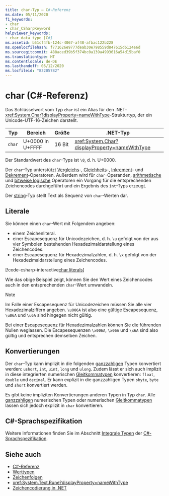 ```yaml
---
title: char-Typ – C#-Referenz
ms.date: 05/11/2020
f1_keywords:
- char
- char_CSharpKeyword
helpviewer_keywords:
- char data type [C#]
ms.assetid: b51cf4fb-124c-4067-af48-afbac122b228
ms.openlocfilehash: f771626e9777deab30e798559d847615d6124e6d
ms.sourcegitcommit: 488aced39b5f374bc0a139a4993616a54d15baf0
ms.translationtype: HT
ms.contentlocale: de-DE
ms.lasthandoff: 05/12/2020
ms.locfileid: "83205782"
---
```

# <a name="char-c-reference"></a>char (C#-Referenz)

Das Schlüsselwort vom Typ `char` ist ein Alias für den .NET-<xref:System.Char?displayProperty=nameWithType>-Strukturtyp, der ein Unicode-UTF-16-Zeichen darstellt.

|Typ|Bereich|Größe|.NET-Typ|
|----------|-----------|----------|-------------------------|
|`char`|U+0000 in U+FFFF|16 Bit|<xref:System.Char?displayProperty=nameWithType>|

Der Standardwert des `char`-Typs ist `\0`, d. h. U+0000.

Der `char`-Typ unterstützt [Vergleichs](../operators/comparison-operators.md)-, [Gleichheits](../operators/equality-operators.md)-, [Inkrement](../operators/arithmetic-operators.md#increment-operator-)- und [Dekrement](../operators/arithmetic-operators.md#decrement-operator---)-Operatoren. Außerdem wird für `char`-Operanden, [arithmetische](../operators/arithmetic-operators.md) und [bitweise logische](../operators/bitwise-and-shift-operators.md) Operatoren ein Vorgang für die entsprechenden Zeichencodes durchgeführt und ein Ergebnis des `int`-Typs erzeugt.

Der [string](reference-types.md#the-string-type)-Typ stellt Text als Sequenz von `char`-Werten dar.

## <a name="literals"></a>Literale

Sie können einen `char`-Wert mit Folgendem angeben:

- einem Zeichenliteral.
- einer Escapesequenz für Unicodezeichen, d. h. `\u` gefolgt von der aus vier Symbolen bestehenden Hexadezimaldarstellung eines Zeichencodes.
- einer Escapesequenz für Hexadezimalzahlen, d. h. `\x` gefolgt von der Hexadezimaldarstellung eines Zeichencodes.

[!code-csharp-interactive[char literals](snippets/CharType.cs#Literals)]

Wie das obige Beispiel zeigt, können Sie den Wert eines Zeichencodes auch in den entsprechenden `char`-Wert umwandeln.

> [!NOTE]
> Im Falle einer Escapesequenz für Unicodezeichen müssen Sie alle vier Hexadezimalziffern angeben. `\u006A` ist also eine gültige Escapesequenz, `\u06A` und `\u6A` sind hingegen nicht gültig.
>
> Bei einer Escapesequenz für Hexadezimalzahlen können Sie die führenden Nullen weglassen. Die Escapesequenzen `\x006A`, `\x06A` und `\x6A` sind also gültig und entsprechen demselben Zeichen.

## <a name="conversions"></a>Konvertierungen

Der `char`-Typ kann implizit in die folgenden [ganzzahligen](integral-numeric-types.md) Typen konvertiert werden: `ushort`, `int`, `uint`, `long` und `ulong`. Zudem lässt er sich auch implizit in diese integrierten numerischen [Gleitkommatypen](floating-point-numeric-types.md) konvertieren: `float`, `double` und `decimal`. Er kann explizit in die ganzzahligen Typen `sbyte`, `byte` und `short` konvertiert werden.

Es gibt keine impliziten Konvertierungen anderen Typen in Typ `char`. Alle [ganzzahligen](integral-numeric-types.md) numerischen Typen oder numerischen [Gleitkommatypen](floating-point-numeric-types.md) lassen sich jedoch explizit in `char` konvertieren.

## <a name="c-language-specification"></a>C#-Sprachspezifikation

Weitere Informationen finden Sie im Abschnitt [Integrale Typen](~/_csharplang/spec/types.md#integral-types) der [C#-Sprachspezifikation](~/_csharplang/spec/introduction.md).

## <a name="see-also"></a>Siehe auch

- [C#-Referenz](../index.md)
- [Werttypen](value-types.md)
- [Zeichenfolgen](../../programming-guide/strings/index.md)
- <xref:System.Text.Rune?displayProperty=nameWithType>
- [Zeichencodierung in .NET](../../../standard/base-types/character-encoding-introduction.md)
